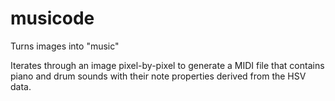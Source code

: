 # musicode
Turns images into "music" 

Iterates through an image pixel-by-pixel to generate a MIDI file that contains piano and drum sounds with their note properties derived from the HSV data.
